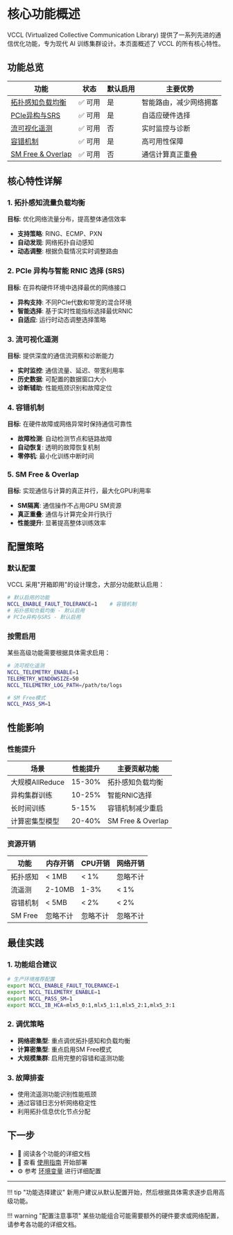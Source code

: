 # 核心功能概述

VCCL (Virtualized Collective Communication Library) 提供了一系列先进的通信优化功能，专为现代 AI 训练集群设计。本页面概述了 VCCL 的所有核心特性。

## 功能总览

| 功能 | 状态 | 默认启用 | 主要优势 |
|------|------|----------|----------|
| [拓扑感知负载均衡](topology-aware.md) | ✅ 可用 | 是 | 智能路由，减少网络拥塞 |
| [PCIe异构与SRS](pcie-heterogeneity.md) | ✅ 可用 | 是 | 自适应硬件选择 |
| [流可视化遥测](flow-telemetry.md) | ✅ 可用 | 否 | 实时监控与诊断 |
| [容错机制](fault-tolerance.md) | ✅ 可用 | 是 | 高可用性保障 |
| [SM Free & Overlap](sm-free-overlap.md) | ✅ 可用 | 否 | 通信计算真正重叠 |

## 核心特性详解

### 1. 拓扑感知流量负载均衡
**目标**: 优化网络流量分布，提高整体通信效率

- **支持策略**: RING、ECMP、PXN
- **自动发现**: 网络拓扑自动感知
- **动态调整**: 根据负载情况实时调整路由

### 2. PCIe 异构与智能 RNIC 选择 (SRS)
**目标**: 在异构硬件环境中选择最优的网络接口

- **异构支持**: 不同PCIe代数和带宽的混合环境
- **智能选择**: 基于实时性能指标选择最优RNIC
- **自适应**: 运行时动态调整选择策略

### 3. 流可视化遥测
**目标**: 提供深度的通信流洞察和诊断能力

- **实时监控**: 通信流量、延迟、带宽利用率
- **历史数据**: 可配置的数据窗口大小
- **诊断辅助**: 性能瓶颈识别和故障定位

### 4. 容错机制
**目标**: 在硬件故障或网络异常时保持通信可靠性

- **故障检测**: 自动检测节点和链路故障
- **自动恢复**: 透明的故障恢复机制
- **零停机**: 最小化训练中断时间

### 5. SM Free & Overlap
**目标**: 实现通信与计算的真正并行，最大化GPU利用率

- **SM隔离**: 通信操作不占用GPU SM资源
- **真正重叠**: 通信与计算完全并行执行
- **性能提升**: 显著提高整体训练效率

## 配置策略

### 默认配置
VCCL 采用"开箱即用"的设计理念，大部分功能默认启用：

```bash
# 默认启用的功能
NCCL_ENABLE_FAULT_TOLERANCE=1    # 容错机制
# 拓扑感知负载均衡 - 默认启用
# PCIe异构与SRS - 默认启用
```

### 按需启用
某些高级功能需要根据具体需求启用：

```bash
# 流可视化遥测
NCCL_TELEMETRY_ENABLE=1
TELEMETRY_WINDOWSIZE=50
NCCL_TELEMETRY_LOG_PATH=/path/to/logs

# SM Free模式
NCCL_PASS_SM=1
```

## 性能影响

### 性能提升
| 场景 | 性能提升 | 主要贡献功能 |
|------|----------|--------------|
| 大规模AllReduce | 15-30% | 拓扑感知负载均衡 |
| 异构集群训练 | 10-25% | 智能RNIC选择 |
| 长时间训练 | 5-15% | 容错机制减少重启 |
| 计算密集型模型 | 20-40% | SM Free & Overlap |

### 资源开销
| 功能 | 内存开销 | CPU开销 | 网络开销 |
|------|----------|---------|----------|
| 拓扑感知 | < 1MB | < 1% | 忽略不计 |
| 流遥测 | 2-10MB | 1-3% | < 1% |
| 容错机制 | < 5MB | < 2% | < 2% |
| SM Free | 忽略不计 | 忽略不计 | 忽略不计 |

## 最佳实践

### 1. 功能组合建议
```bash
# 生产环境推荐配置
export NCCL_ENABLE_FAULT_TOLERANCE=1
export NCCL_TELEMETRY_ENABLE=1
export NCCL_PASS_SM=1
export NCCL_IB_HCA=mlx5_0:1,mlx5_1:1,mlx5_2:1,mlx5_3:1
```

### 2. 调优策略
- **网络密集型**: 重点调优拓扑感知和负载均衡
- **计算密集型**: 重点启用SM Free模式
- **大规模集群**: 启用完整的容错和遥测功能

### 3. 故障排查
- 使用流遥测功能识别性能瓶颈
- 通过容错日志分析网络稳定性
- 利用拓扑信息优化节点分配

## 下一步

- 📖 阅读各个功能的详细文档
- 🚀 查看 [使用指南](../usage/installation.md) 开始部署
- ⚙️ 参考 [环境变量](../environment-variables.md) 进行详细配置

---

!!! tip "功能选择建议"
    新用户建议从默认配置开始，然后根据具体需求逐步启用高级功能。

!!! warning "配置注意事项"
    某些功能组合可能需要额外的硬件要求或网络配置，请参考各功能的详细文档。
